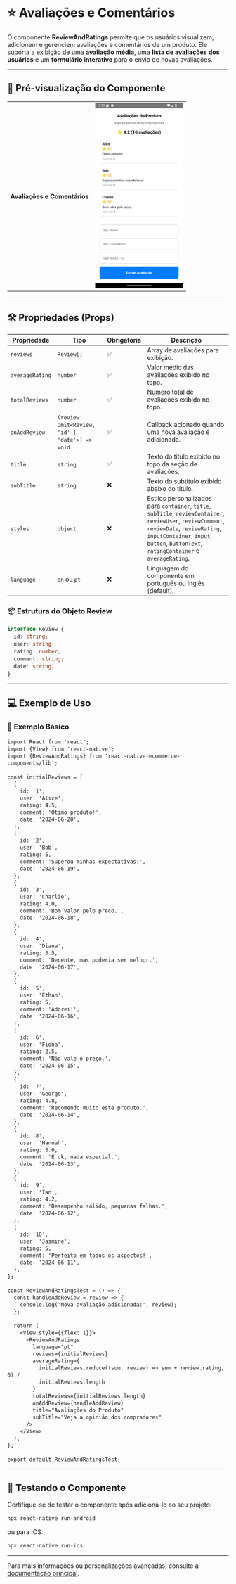 # ⭐ **Avaliações e Comentários**

O componente **ReviewAndRatings** permite que os usuários visualizem, adicionem e gerenciem avaliações e comentários de um produto. Ele suporta a exibição de uma **avaliação média**, uma **lista de avaliações dos usuários** e um **formulário interativo** para o envio de novas avaliações.

---

## 📸 **Pré-visualização do Componente**

<table>
  <tr>
    <td><strong>Avaliações e Comentários</strong></td>
    <td><img src="../../Images/ReviewAndRatingspt.png" alt="ReviewAndRatings" width="200"/></td>
  </tr>
</table>

---

## 🛠️ **Propriedades (Props)**

| Propriedade     | Tipo                                      | Obrigatória | Descrição                                                                                                                                                  |
| --------------- | ---------------------------------------- | ----------- | ---------------------------------------------------------------------------------------------------------------------------------------------------------- |
| `reviews`       | `Review[]`                               | ✅          | Array de avaliações para exibição.                                                                                                                         |
| `averageRating` | `number`                                 | ✅          | Valor médio das avaliações exibido no topo.                                                                                                                |
| `totalReviews`  | `number`                                 | ✅          | Número total de avaliações exibido no topo.                                                                                                                |
| `onAddReview`   | `(review: Omit<Review, 'id' \| 'date'>) => void` | ✅          | Callback acionado quando uma nova avaliação é adicionada.                                                                                                   |
| `title`         | `string`                                 | ✅          | Texto do título exibido no topo da seção de avaliações.                                                                                                    |
| `subTitle`      | `string`                                 | ❌          | Texto do subtítulo exibido abaixo do título.                                                                                                               |
| `styles`        | `object`                                 | ❌          | Estilos personalizados para `container`, `title`, `subTitle`, `reviewContainer`, `reviewUser`, `reviewComment`, `reviewDate`, `reviewRating`, `inputContainer`, `input`, `button`, `buttonText`, `ratingContainer` e `averageRating`. |
| `language`         | `en` ou `pt`                 | ❌          | Linguagem do componente em português ou inglês (default). |

### 📦 **Estrutura do Objeto Review**

```ts
interface Review {
  id: string;
  user: string;
  rating: number;
  comment: string;
  date: string;
}
```

---

## 💻 **Exemplo de Uso**

### 📝 **Exemplo Básico**

```tsx
import React from 'react';
import {View} from 'react-native';
import {ReviewAndRatings} from 'react-native-ecommerce-components/lib';

const initialReviews = [
  {
    id: '1',
    user: 'Alice',
    rating: 4.5,
    comment: 'Ótimo produto!',
    date: '2024-06-20',
  },
  {
    id: '2',
    user: 'Bob',
    rating: 5,
    comment: 'Superou minhas expectativas!',
    date: '2024-06-19',
  },
  {
    id: '3',
    user: 'Charlie',
    rating: 4.0,
    comment: 'Bom valor pelo preço.',
    date: '2024-06-18',
  },
  {
    id: '4',
    user: 'Diana',
    rating: 3.5,
    comment: 'Decente, mas poderia ser melhor.',
    date: '2024-06-17',
  },
  {
    id: '5',
    user: 'Ethan',
    rating: 5,
    comment: 'Adorei!',
    date: '2024-06-16',
  },
  {
    id: '6',
    user: 'Fiona',
    rating: 2.5,
    comment: 'Não vale o preço.',
    date: '2024-06-15',
  },
  {
    id: '7',
    user: 'George',
    rating: 4.8,
    comment: 'Recomendo muito este produto.',
    date: '2024-06-14',
  },
  {
    id: '8',
    user: 'Hannah',
    rating: 3.0,
    comment: 'É ok, nada especial.',
    date: '2024-06-13',
  },
  {
    id: '9',
    user: 'Ian',
    rating: 4.2,
    comment: 'Desempenho sólido, pequenas falhas.',
    date: '2024-06-12',
  },
  {
    id: '10',
    user: 'Jasmine',
    rating: 5,
    comment: 'Perfeito em todos os aspectos!',
    date: '2024-06-11',
  },
];

const ReviewAndRatingsTest = () => {
  const handleAddReview = review => {
    console.log('Nova avaliação adicionada:', review);
  };

  return (
    <View style={{flex: 1}}>
      <ReviewAndRatings
        language="pt"
        reviews={initialReviews}
        averageRating={
          initialReviews.reduce((sum, review) => sum + review.rating, 0) /
          initialReviews.length
        }
        totalReviews={initialReviews.length}
        onAddReview={handleAddReview}
        title="Avaliações do Produto"
        subTitle="Veja a opinião dos compradores"
      />
    </View>
  );
};

export default ReviewAndRatingsTest;
```

---

## 🧪 **Testando o Componente**

Certifique-se de testar o componente após adicioná-lo ao seu projeto:

```sh
npx react-native run-android
```

ou para iOS:

```sh
npx react-native run-ios
```

---

Para mais informações ou personalizações avançadas, consulte a [documentação principal](../../README.md).
